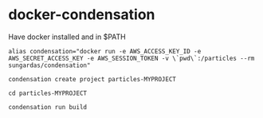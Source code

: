 # docker-condensation

Have docker installed and in $PATH

```
alias condensation="docker run -e AWS_ACCESS_KEY_ID -e AWS_SECRET_ACCESS_KEY -e AWS_SESSION_TOKEN -v \`pwd\`:/particles --rm sungardas/condensation"

condensation create project particles-MYPROJECT

cd particles-MYPROJECT

condensation run build
```
